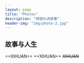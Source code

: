 ```yaml
---
layout: page
title: "Photos"
description: "用镜头讲故事"
header-img: "img/photo-2.jpg"
---
```



## 故事与人生

==XIHUAN==
++XIHUAN++
~~XIHUAN~~